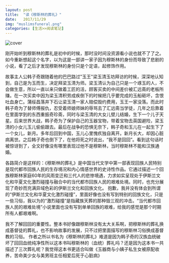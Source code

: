 ```yaml
---
layout: post
title:  "读《穆斯林的葬礼》"
date:   2017/11/29 
img: "muslimsfuneral.png"
categories: [生活>>阅读笔记]
---
```

![cover](/images/book/muslimsfuneral.png)

刚开始听到穆斯林的葬礼是初中的时候，那时没时间没资源看小说也就不了了之。如今重新想起这个名字，以为这是一部讲一家子因为穆斯林的身份而导致了悲剧的小说，看了之后才发现穆斯林的身份只是个定语，起修饰作用。

故事主人公韩子奇跟随着他的巴巴路过"玉王"梁玉清玉坊拜访的时候，深深地认知到，自己是为玉而生，决定拜梁玉清为师。梁玉清认为自己只是一个琢玉的人，不会做生意，所以一直以来只做着工匠的活，顾客买卖的中间差价被汇远斋的老板所赚。在一次买卖中因为梁玉清积劳成疾倒下的时候把几乎要完成的玉船砸坏，含恨吐血身亡。蒲绥昌落井下石让梁玉清一家人赔偿毁约费用，玉王一家没落。而此时韩子奇为了替师傅报仇，忍受着师娘师妹的辱骂去了汇远斋当学徒，几年之后靠着在里面学到的东西重振奇珍斋，同时与梁玉清的大女儿壁儿结婚，生下一个儿子天星。后来世界大战，韩子奇为了保护自己的玉器宝物，带着宝物去英国避险，梁玉清的小女儿玉儿偷偷跟去。最后在战争的恐惧无奈下，韩子奇和玉儿在一起生下了一个女儿，新月。多年后回到中国，玉儿心里愧疚独自离开。新月长大，却因心脏病离世。之后韩子奇也倒下了，在他将死之时说出，“我不是回回”。看到这句话时被惊讶到了，全文好像没有哪里表现过他不是穆斯林，当时穆斯林不能和汉族通婚。

各路简介是这样的：《穆斯林的葬礼》是中国当代文学中第一部表现回族人民特别是现代都市回族人民的生存境况和内心情感世界的史诗性作品。它通过描述一个回族穆斯林家庭60年的风雨变迁和三代人的悲惨境遇，力求如实呈现处于伊斯兰文化和华夏文化激烈碰撞与融合中的当代都市回族人民的艰难处境。同时，也充分展现了奇妙而充满异域色彩的伊斯兰文化和回族文化。
抱歉，我并没有体会到所谓的“伊斯兰文化和华夏文化激烈碰撞”，里面好像也没有写到特别的回族文化，只是一些习俗，我以为的“激烈碰撞”是指藏族天葬的那种毁三观的冲击。“当代都市回族人民的艰难处境”小说里面也没有写到单单回族的艰难，给我的感觉是那个时期所有人都艰难啊。

我不了解回回的重要性。整本书好像跟穆斯林没有太大关系啊，把穆斯林的葬礼换成基督徒的葬礼，也不影响故事的发展，只不过把里面描写的穆斯林习俗换成基督教的习俗。
作者之所以书名为《穆斯林的葬礼》难道是因为韩子奇的汉族血统破坏了回回血统纯净性所以这本书叫穆斯林的（血统）葬礼吗？还是因为这本书一共描述了三次葬礼呢？我觉得这本书更适合叫做《玉器商与小姨子私生女被原配收养，苦命美少女与美男班主任相爱后死于心脏病》

